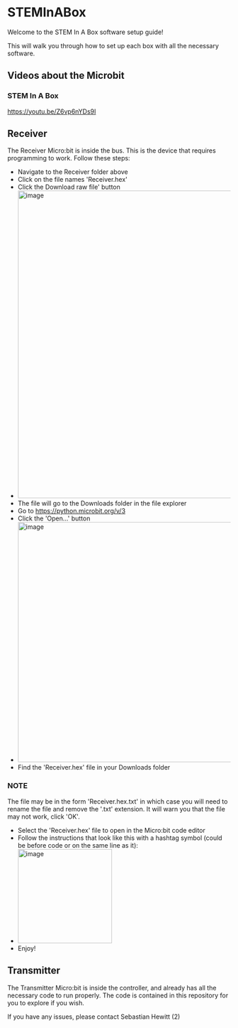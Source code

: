 # STEMInABox

Welcome to the STEM In A Box software setup guide!

This will walk you through how to set up each box with all the necessary software.

## Videos about the Microbit

### STEM In A Box
https://youtu.be/Z6vp6nYDs9I

## Receiver
The Receiver Micro:bit is inside the bus. This is the device that requires programming to work. Follow these steps:

- Navigate to the Receiver folder above
- Click on the file names 'Receiver.hex'
- Click the Download raw file' button 
- <img width="693" alt="image" src="https://github.com/TastyBrainWave/STEMInABox/assets/99412364/5042a53e-bdbf-4fff-9c96-98b8a4d43898">
- The file will go to the Downloads folder in the file explorer
- Go to https://python.microbit.org/v/3
- Click the 'Open...' button
- <img width="541" alt="image" src="https://github.com/TastyBrainWave/STEMInABox/assets/99412364/cecf216b-73bf-46cf-b36c-ddf6de53c103">
- Find the 'Receiver.hex' file in your Downloads folder
### NOTE
The file may be in the form 'Receiver.hex.txt' in which case you will need to rename the file and remove the '.txt' extension. It will warn you that the file may not work, click 'OK'.
- Select the 'Receiver.hex' file to open in the Micro:bit code editor
- Follow the instructions that look like this with a hashtag symbol (could be before code or on the same line as it):
- <img width="212" alt="image" src="https://github.com/TastyBrainWave/STEMInABox/assets/99412364/c96cecaf-816d-405a-a57b-a6a180f13985">
- Enjoy!

## Transmitter
The Transmitter Micro:bit is inside the controller, and already has all the necessary code to run properly. The code is contained in this repository for you to explore if you wish.

If you have any issues, please contact Sebastian Hewitt (2)
